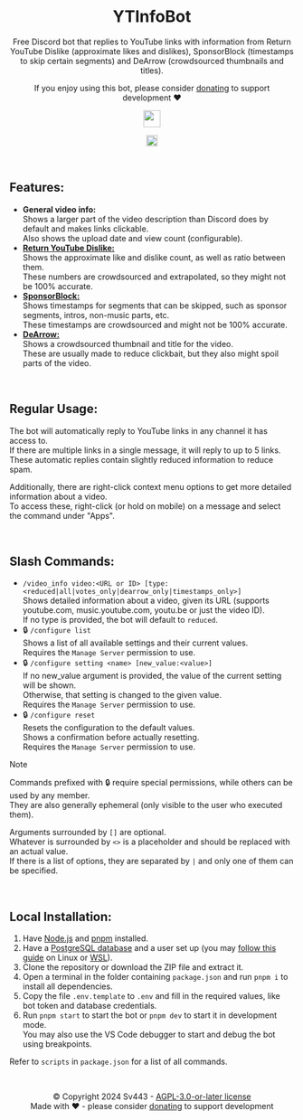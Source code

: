 <div style="text-align:center;" align="center">

# YTInfoBot
Free Discord bot that replies to YouTube links with information from Return YouTube Dislike (approximate likes and dislikes), SponsorBlock (timestamps to skip certain segments) and DeArrow (crowdsourced thumbnails and titles).  
  
If you enjoy using this bot, please consider [donating](https://github.com/sponsors/Sv443) to support development ❤️
  
<a href="https://discord.com/api/oauth2/authorize?client_id=1290320137223802912&permissions=292058098752&scope=bot%20applications.commands" target="_blank"><img src="https://img.shields.io/badge/Invite%20Bot-%E2%96%BA-78f05d" height="30"></a>

<a href="https://dc.sv443.net/" target="_blank"><img src="https://img.shields.io/badge/Join-Support%20Server-6e7bf4" height="20"></a>
</div>

<br>

## Features:
- **General video info:**  
  Shows a larger part of the video description than Discord does by default and makes links clickable.  
  Also shows the upload date and view count (configurable).
- [**Return YouTube Dislike:**](https://returnyoutubedislike.com/)  
  Shows the approximate like and dislike count, as well as ratio between them.  
  These numbers are crowdsourced and extrapolated, so they might not be 100% accurate.
- [**SponsorBlock:**](https://sponsor.ajay.app/)  
  Shows timestamps for segments that can be skipped, such as sponsor segments, intros, non-music parts, etc.  
  These timestamps are crowdsourced and might not be 100% accurate.
- [**DeArrow:**](https://dearrow.com/)  
  Shows a crowdsourced thumbnail and title for the video.  
  These are usually made to reduce clickbait, but they also might spoil parts of the video.

<br>

## Regular Usage:
The bot will automatically reply to YouTube links in any channel it has access to.  
If there are multiple links in a single message, it will reply to up to 5 links.  
These automatic replies contain slightly reduced information to reduce spam.  
  
Additionally, there are right-click context menu options to get more detailed information about a video.  
To access these, right-click (or hold on mobile) on a message and select the command under "Apps".

<br>

## Slash Commands:
- `/video_info video:<URL or ID> [type:<reduced|all|votes_only|dearrow_only|timestamps_only>]`  
  Shows detailed information about a video, given its URL (supports youtube.com, music.youtube.com, youtu.be or just the video ID).  
  If no type is provided, the bot will default to `reduced`.
- 🔒 `/configure list`  
  Shows a list of all available settings and their current values.  
  Requires the `Manage Server` permission to use.
- 🔒 `/configure setting <name> [new_value:<value>]`  
  If no new_value argument is provided, the value of the current setting will be shown.  
  Otherwise, that setting is changed to the given value.  
  Requires the `Manage Server` permission to use.
- 🔒 `/configure reset`  
  Resets the configuration to the default values.  
  Shows a confirmation before actually resetting.  
  Requires the `Manage Server` permission to use.

> [!NOTE]  
> Commands prefixed with 🔒 require special permissions, while others can be used by any member.  
> They are also generally ephemeral (only visible to the user who executed them).  
>   
> Arguments surrounded by `[]` are optional.  
> Whatever is surrounded by `<>` is a placeholder and should be replaced with an actual value.  
> If there is a list of options, they are separated by `|` and only one of them can be specified.

<br>

## Local Installation:
1. Have [Node.js](https://nodejs.org/) and [pnpm](https://pnpm.io/installation) installed.
2. Have a [PostgreSQL database](https://www.postgresql.org/) and a user set up (you may [follow this guide](https://medium.com/coding-blocks/creating-user-database-and-adding-access-on-postgresql-8bfcd2f4a91e) on Linux or [WSL](https://learn.microsoft.com/en-us/windows/wsl/install)).
3. Clone the repository or download the ZIP file and extract it.
4. Open a terminal in the folder containing `package.json` and run `pnpm i` to install all dependencies.
5. Copy the file `.env.template` to `.env` and fill in the required values, like bot token and database credentials.
6. Run `pnpm start` to start the bot or `pnpm dev` to start it in development mode.  
  You may also use the VS Code debugger to start and debug the bot using breakpoints.
  
Refer to `scripts` in `package.json` for a list of all commands.

<br>

<div style="text-align:center;" align="center">

©️ Copyright 2024 Sv443 - [AGPL-3.0-or-later license](./LICENSE.txt)  
Made with ❤️ - please consider [donating](https://github.com/sponsors/Sv443) to support development
</div>
